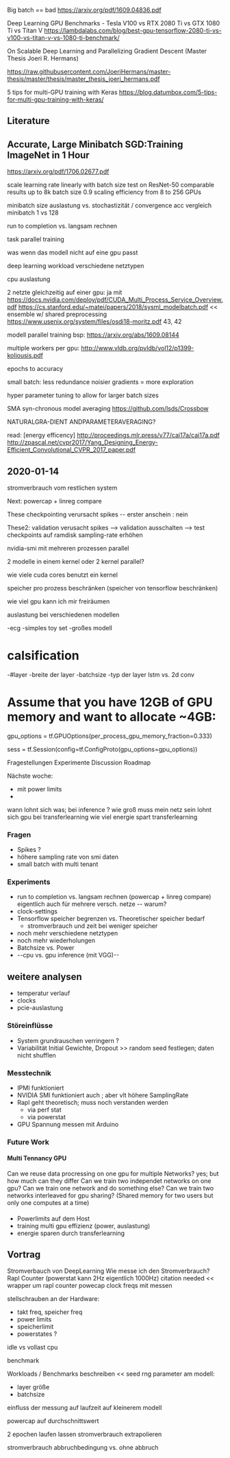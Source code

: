Big batch == bad
https://arxiv.org/pdf/1609.04836.pdf

Deep Learning GPU Benchmarks - Tesla V100 vs RTX 2080 Ti vs GTX 1080 Ti vs Titan V
https://lambdalabs.com/blog/best-gpu-tensorflow-2080-ti-vs-v100-vs-titan-v-vs-1080-ti-benchmark/

On Scalable Deep Learning and Parallelizing Gradient Descent (Master Thesis Joeri R. Hermans)

https://raw.githubusercontent.com/JoeriHermans/master-thesis/master/thesis/master_thesis_joeri_hermans.pdf

5 tips for multi-GPU training with Keras
https://blog.datumbox.com/5-tips-for-multi-gpu-training-with-keras/




## Literature

## Accurate, Large Minibatch SGD:Training ImageNet in 1 Hour

https://arxiv.org/pdf/1706.02677.pdf

scale learning rate linearly with batch size 
test on ResNet-50
comparable results up to 8k batch size
0.9 scaling efficiency from 8 to 256 GPUs


minibatch size auslastung vs. stochastizität / convergence
acc vergleich minibatch 1 vs 128

run to completion vs. langsam rechnen


task parallel training

was wenn das modell nicht auf eine gpu passt


deep learning workload verschiedene netztypen

cpu auslastung


2 netzte gleichzeitig auf einer gpu: ja
mit https://docs.nvidia.com/deploy/pdf/CUDA_Multi_Process_Service_Overview.pdf
https://cs.stanford.edu/~matei/papers/2018/sysml_modelbatch.pdf << ensemble w/ shared preprocessing
https://www.usenix.org/system/files/osdi18-moritz.pdf
43, 42



modell parallel training bsp: https://arxiv.org/abs/1609.08144

multiple workers per gpu: http://www.vldb.org/pvldb/vol12/p1399-koliousis.pdf

epochs to accuracy

small batch:
less redundance
noisier gradients = more exploration

hyper parameter tuning to allow for larger batch sizes

SMA syn-chronous model averaging
https://github.com/lsds/Crossbow


NATURALGRA-DIENT ANDPARAMETERAVERAGING?

read: [energy efficency]
http://proceedings.mlr.press/v77/cai17a/cai17a.pdf
http://zpascal.net/cvpr2017/Yang_Designing_Energy-Efficient_Convolutional_CVPR_2017_paper.pdf







## 2020-01-14

stromverbrauch vom restlichen system

Next: powercap + linreg compare

These checkpointing verursacht spikes
-- erster anschein : nein

These2: validation verusacht spikes
--> validation ausschalten
--> test checkpoints auf ramdisk
sampling-rate erhöhen

nvidia-smi mit mehreren prozessen parallel 


2 modelle in einem kernel oder 2 kernel parallel?

wie viele cuda cores benutzt ein kernel


speicher pro prozess beschränken
(speicher von tensorflow beschränken)

wie viel gpu kann ich mir freiräumen


auslastung bei verschiedenen modellen

-ecg
-simples toy set
-großes modell

# calsification

-#layer
-breite der layer
-batchsize
-typ der layer lstm vs. 2d conv


# Assume that you have 12GB of GPU memory and want to allocate ~4GB:
gpu_options = tf.GPUOptions(per_process_gpu_memory_fraction=0.333)

sess = tf.Session(config=tf.ConfigProto(gpu_options=gpu_options))



Fragestellungen
Experimente
Discussion
Roadmap


Nächste woche:
- mit power limits
- 

wann lohnt sich was; bei inference ?
wie groß muss mein netz sein
lohnt sich gpu bei transferlearning
wie viel energie spart transferlearning

### Fragen
- Spikes ?
- höhere sampling rate von smi daten
- small batch with multi tenant 


### Experiments
- run to completion vs. langsam rechnen (powercap + linreg compare) eigentlich auch für mehrere versch. netze -- warum?
- clock-settings
- Tensorflow speicher begrenzen vs. Theoretischer speicher bedarf
    - stromverbrauch und zeit bei weniger speicher
- noch mehr verschiedene netztypen
- noch mehr wiederholungen
- Batchsize vs. Power
- --cpu vs. gpu inference (mit VGG)--


## weitere analysen

- temperatur verlauf
- clocks
- pcie-auslastung

### Störeinflüsse
- System grundrauschen verringern ?
- Variabilität Initial Gewichte, Dropout >> random seed festlegen; daten nicht shufflen

### Messtechnik
- IPMI funktioniert
- NVIDIA SMI funktioniert auch ; aber vlt höhere SamplingRate
- Rapl geht theoretisch; muss noch verstanden werden
  - via perf stat 
  - via powerstat
- GPU Spannung messen mit Arduino

### Future Work
#### Multi Tennancy GPU
Can we reuse data procressing on one gpu for multiple Networks? yes; but how much can they differ
Can we train two independet networks on one gpu?
Can we train one network and do something else?
Can we train two networks interleaved for gpu sharing? (Shared memory for two users but only one computes at a time)

#### 

- Powerlimits auf dem Host
- training multi gpu effizienz (power, auslastung)
- energie sparen durch transferlearning




## Vortrag

Stromverbauch von DeepLearning
Wie messe ich den Stromverbrauch?
Rapl Counter (powerstat kann 2Hz eigentlich 1000Hz) citation needed << wrapper um rapl counter
powecap clock freqs mit messen

stellschrauben an der Hardware:
- takt freq, speicher freq
- power limits
- speicherlimit
- powerstates ?



idle vs vollast cpu

benchmark 


Workloads / Benchmarks beschreiben << seed rng
parameter am modell:
- layer größe
- batchsize



einfluss der messung auf laufzeit
auf kleinerem modell

powercap auf durchschnittswert

2 epochen laufen lassen stromverbrauch extrapolieren

stromverbrauch abbruchbedingung vs. ohne abbruch